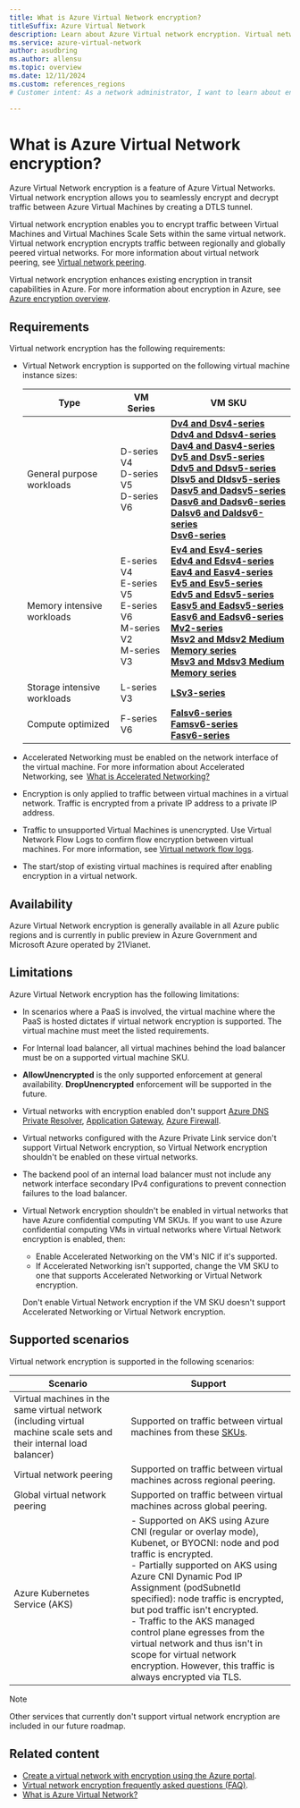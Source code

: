 ```yaml
---
title: What is Azure Virtual Network encryption?
titleSuffix: Azure Virtual Network
description: Learn about Azure Virtual network encryption. Virtual network encryption allows you to seamlessly encrypt and decrypt traffic between Azure Virtual Machines.
ms.service: azure-virtual-network
author: asudbring
ms.author: allensu
ms.topic: overview
ms.date: 12/11/2024
ms.custom: references_regions
# Customer intent: As a network administrator, I want to learn about encryption in Azure Virtual Network so that I can secure my network traffic.

---
```


#  What is Azure Virtual Network encryption?

Azure Virtual Network encryption is a feature of Azure Virtual Networks. Virtual network encryption allows you to seamlessly encrypt and decrypt traffic between Azure Virtual Machines by creating a DTLS tunnel. 

Virtual network encryption enables you to encrypt traffic between Virtual Machines and Virtual Machines Scale Sets within the same virtual network. Virtual network encryption encrypts traffic between regionally and globally peered virtual networks. For more information about virtual network peering, see [Virtual network peering](/azure/virtual-network/virtual-network-peering-overview).

Virtual network encryption enhances existing encryption in transit capabilities in Azure. For more information about encryption in Azure, see [Azure encryption overview](/azure/security/fundamentals/encryption-overview).

## Requirements

Virtual network encryption has the following requirements:

- Virtual Network encryption is supported on the following virtual machine instance sizes:

    | Type | VM Series | VM SKU |
    | --- | --- | --- |
    | General purpose workloads | D-series V4 </br> D-series V5 </br> D-series V6 | **[Dv4 and Dsv4-series](/azure/virtual-machines/dv4-dsv4-series)** </br> **[Ddv4 and Ddsv4-series](/azure/virtual-machines/ddv4-ddsv4-series)** </br> **[Dav4 and Dasv4-series](/azure/virtual-machines/dav4-dasv4-series)** </br> **[Dv5 and Dsv5-series](/azure/virtual-machines/dv5-dsv5-series)** </br> **[Ddv5 and Ddsv5-series](/azure/virtual-machines/ddv5-ddsv5-series)** </br> **[Dlsv5 and Dldsv5-series](/azure/virtual-machines/dlsv5-dldsv5-series)** </br> **[Dasv5 and Dadsv5-series](/azure/virtual-machines/dasv5-dadsv5-series)** </br> **[Dasv6 and Dadsv6-series](/azure/virtual-machines/dasv6-dadsv6-series)** </br> **[Dalsv6 and Daldsv6-series](/azure/virtual-machines/dalsv6-daldsv6-series)** </br> **[Dsv6-series](/azure/virtual-machines/sizes/general-purpose/dsv6-series)** |
    | Memory intensive workloads | E-series V4 </br> E-series V5 </br> E-series V6 </br> M-series V2 </br> M-series V3 | **[Ev4 and Esv4-series](/azure/virtual-machines/ev4-esv4-series)** </br> **[Edv4 and Edsv4-series](/azure/virtual-machines/edv4-edsv4-series)** </br> **[Eav4 and Easv4-series](/azure/virtual-machines/eav4-easv4-series)** </br> **[Ev5 and Esv5-series](/azure/virtual-machines/ev5-esv5-series)** </br> **[Edv5 and Edsv5-series](/azure/virtual-machines/edv5-edsv5-series)** </br> **[Easv5 and Eadsv5-series](/azure/virtual-machines/easv5-eadsv5-series)** </br> **[Easv6 and Eadsv6-series](/azure/virtual-machines/easv6-eadsv6-series)** </br> **[Mv2-series](/azure/virtual-machines/mv2-series)** </br> **[Msv2 and Mdsv2 Medium Memory series](/azure/virtual-machines/msv2-mdsv2-series)** </br> **[Msv3 and Mdsv3 Medium Memory series](/azure/virtual-machines/msv3-mdsv3-medium-series)** |
    | Storage intensive workloads | L-series V3 | **[LSv3-series](/azure/virtual-machines/lsv3-series)**  |
    | Compute optimized | F-series V6 | **[Falsv6-series](/azure/virtual-machines/sizes/compute-optimized/falsv6-series)** </br> **[Famsv6-series](/azure/virtual-machines/sizes/compute-optimized/famsv6-series)** </br> **[Fasv6-series](/azure/virtual-machines/sizes/compute-optimized/fasv6-series)** |

- Accelerated Networking must be enabled on the network interface of the virtual machine. For more information about Accelerated Networking, see  [What is Accelerated Networking?](/azure/virtual-network/accelerated-networking-overview)

- Encryption is only applied to traffic between virtual machines in a virtual network. Traffic is encrypted from a private IP address to a private IP address.

- Traffic to unsupported Virtual Machines is unencrypted. Use Virtual Network Flow Logs to confirm flow encryption between virtual machines. For more information, see [Virtual network flow logs](../network-watcher/vnet-flow-logs-overview.md).

- The start/stop of existing virtual machines is required after enabling encryption in a virtual network.

## Availability

Azure Virtual Network encryption is generally available in all Azure public regions and is currently in public preview in Azure Government and Microsoft Azure operated by 21Vianet.

## Limitations

Azure Virtual Network encryption has the following limitations:

- In scenarios where a PaaS is involved, the virtual machine where the PaaS is hosted dictates if virtual network encryption is supported. The virtual machine must meet the listed requirements. 

- For Internal load balancer, all virtual machines behind the load balancer must be on a supported virtual machine SKU.

- **AllowUnencrypted** is the only supported enforcement at general availability. **DropUnencrypted** enforcement will be supported in the future.

- Virtual networks with encryption enabled don't support [Azure DNS Private Resolver](/azure/dns/dns-private-resolver-overview), [Application Gateway](/azure/application-gateway/overview), [Azure Firewall](/azure/firewall/overview).

- Virtual networks configured with the Azure Private Link service don't support Virtual Network encryption, so Virtual Network encryption shouldn't be enabled on these virtual networks. 

- The backend pool of an internal load balancer must not include any network interface secondary IPv4 configurations to prevent connection failures to the load balancer.

- Virtual Network encryption shouldn't be enabled in virtual networks that have Azure confidential computing VM SKUs. If you want to use Azure confidential computing VMs in virtual networks where Virtual Network encryption is enabled, then:

    - Enable Accelerated Networking on the VM's NIC if it's supported.
    - If Accelerated Networking isn't supported, change the VM SKU to one that supports Accelerated Networking or Virtual Network encryption.
    
    Don't enable Virtual Network encryption if the VM SKU doesn't support Accelerated Networking or Virtual Network encryption.

## Supported scenarios

Virtual network encryption is supported in the following scenarios:

| Scenario | Support |
| --- | --- |
| Virtual machines in the same virtual network (including virtual machine scale sets and their internal load balancer) | Supported on traffic between virtual machines from these [SKUs](#requirements). |
| Virtual network peering | Supported on traffic between virtual machines across regional peering. |
| Global virtual network peering | Supported on traffic between virtual machines across global peering. |
| Azure Kubernetes Service (AKS) | - Supported on AKS using Azure CNI (regular or overlay mode), Kubenet, or BYOCNI: node and pod traffic is encrypted.<br> - Partially supported on AKS using Azure CNI Dynamic Pod IP Assignment (podSubnetId specified): node traffic is encrypted, but pod traffic isn't encrypted.<br> - Traffic to the AKS managed control plane egresses from the virtual network and thus isn't in scope for virtual network encryption. However, this traffic is always encrypted via TLS. |

> [!NOTE]
> Other services that currently don't support virtual network encryption are included in our future roadmap.

## Related content

- [Create a virtual network with encryption using the Azure portal](how-to-create-encryption-portal.md).
- [Virtual network encryption frequently asked questions (FAQ)](virtual-network-encryption-faq.yml).
- [What is Azure Virtual Network?](virtual-networks-overview.md)
